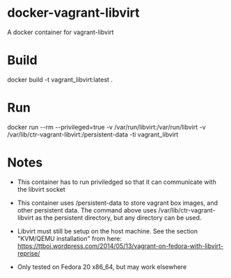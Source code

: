 docker-vagrant-libvirt
======================

A docker container for vagrant-libvirt

Build
=====
docker build -t vagrant_libvirt:latest .


Run
===
docker run --rm --privileged=true -v /var/run/libvirt:/var/run/libvirt -v /var/lib/ctr-vagrant-libvirt:/persistent-data -ti vagrant_libvirt


Notes
=====
* This container has to run priviledged so that it can communicate with the libvirt socket

* This container uses /persistent-data to store vagrant box images, and other persistent data. The command above uses /var/lib/ctr-vagrant-libvirt as the persistent directory, but any directory can be used.

* Libvirt must still be setup on the host machine. See the section "KVM/QEMU installation" from here: https://ttboj.wordpress.com/2014/05/13/vagrant-on-fedora-with-libvirt-reprise/

* Only tested on Fedora 20 x86_64, but may work elsewhere

